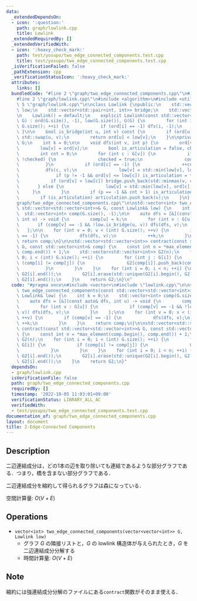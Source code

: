 ```yaml
---
data:
  _extendedDependsOn:
  - icon: ':question:'
    path: graph/lowlink.cpp
    title: Lowlink
  _extendedRequiredBy: []
  _extendedVerifiedWith:
  - icon: ':heavy_check_mark:'
    path: test/yosupo/two_edge_connected_components.test.cpp
    title: test/yosupo/two_edge_connected_components.test.cpp
  _isVerificationFailed: false
  _pathExtension: cpp
  _verificationStatusIcon: ':heavy_check_mark:'
  attributes:
    links: []
  bundledCode: "#line 2 \"graph/two_edge_connected_components.cpp\"\n#include <vector>\n\
    #line 2 \"graph/lowlink.cpp\"\n#include <algorithm>\n#include <utility>\n#line\
    \ 5 \"graph/lowlink.cpp\"\n\nclass Lowlink {\npublic:\n    std::vector<int> ord,\
    \ low;\n    std::vector<std::pair<int, int>> bridge;\n    std::vector<int> articulation;\n\
    \n    Lowlink() = default;\n    explicit Lowlink(const std::vector<std::vector<int>>&\
    \ G) : ord(G.size(), -1), low(G.size()), G(G) {\n        for (int i = 0; i < (int)\
    \ G.size(); ++i) {\n            if (ord[i] == -1) dfs(i, -1);\n        }\n   \
    \ }\n\n    bool is_bridge(int u, int v) const {\n        if (ord[u] > ord[v])\
    \ std::swap(u, v);\n        return ord[u] < low[v];\n    }\n\nprivate:\n    std::vector<std::vector<int>>\
    \ G;\n    int k = 0;\n\n    void dfs(int v, int p) {\n        ord[v] = k++;\n\
    \        low[v] = ord[v];\n        bool is_articulation = false, checked = false;\n\
    \        int cnt = 0;\n        for (int c : G[v]) {\n            if (c == p &&\
    \ !checked) {\n                checked = true;\n                continue;\n  \
    \          }\n            if (ord[c] == -1) {\n                ++cnt;\n      \
    \          dfs(c, v);\n                low[v] = std::min(low[v], low[c]);\n  \
    \              if (p != -1 && ord[v] <= low[c]) is_articulation = true;\n    \
    \            if (ord[v] < low[c]) bridge.push_back(std::minmax(v, c));\n     \
    \       } else {\n                low[v] = std::min(low[v], ord[c]);\n       \
    \     }\n        }\n        if (p == -1 && cnt > 1) is_articulation = true;\n\
    \        if (is_articulation) articulation.push_back(v);\n    }\n};\n#line 4 \"\
    graph/two_edge_connected_components.cpp\"\n\nstd::vector<int> two_edge_connected_components(const\
    \ std::vector<std::vector<int>>& G, const Lowlink& low) {\n    int k = 0;\n  \
    \  std::vector<int> comp(G.size(), -1);\n\n    auto dfs = [&](const auto& dfs,\
    \ int u) -> void {\n        comp[u] = k;\n        for (int v : G[u]) {\n     \
    \       if (comp[v] == -1 && !low.is_bridge(u, v)) dfs(dfs, v);\n        }\n \
    \   };\n\n    for (int v = 0; v < (int) G.size(); ++v) {\n        if (comp[v]\
    \ == -1) {\n            dfs(dfs, v);\n            ++k;\n        }\n    }\n   \
    \ return comp;\n}\n\nstd::vector<std::vector<int>> contract(const std::vector<std::vector<int>>&\
    \ G, const std::vector<int>& comp) {\n    const int n = *max_element(comp.begin(),\
    \ comp.end()) + 1;\n    std::vector<std::vector<int>> G2(n);\n    for (int i =\
    \ 0; i < (int) G.size(); ++i) {\n        for (int j : G[i]) {\n            if\
    \ (comp[i] != comp[j]) {\n                G2[comp[i]].push_back(comp[j]);\n  \
    \          }\n        }\n    }\n    for (int i = 0; i < n; ++i) {\n        std::sort(G2[i].begin(),\
    \ G2[i].end());\n        G2[i].erase(std::unique(G2[i].begin(), G2[i].end()),\
    \ G2[i].end());\n    }\n    return G2;\n}\n"
  code: "#pragma once\n#include <vector>\n#include \"lowlink.cpp\"\n\nstd::vector<int>\
    \ two_edge_connected_components(const std::vector<std::vector<int>>& G, const\
    \ Lowlink& low) {\n    int k = 0;\n    std::vector<int> comp(G.size(), -1);\n\n\
    \    auto dfs = [&](const auto& dfs, int u) -> void {\n        comp[u] = k;\n\
    \        for (int v : G[u]) {\n            if (comp[v] == -1 && !low.is_bridge(u,\
    \ v)) dfs(dfs, v);\n        }\n    };\n\n    for (int v = 0; v < (int) G.size();\
    \ ++v) {\n        if (comp[v] == -1) {\n            dfs(dfs, v);\n           \
    \ ++k;\n        }\n    }\n    return comp;\n}\n\nstd::vector<std::vector<int>>\
    \ contract(const std::vector<std::vector<int>>& G, const std::vector<int>& comp)\
    \ {\n    const int n = *max_element(comp.begin(), comp.end()) + 1;\n    std::vector<std::vector<int>>\
    \ G2(n);\n    for (int i = 0; i < (int) G.size(); ++i) {\n        for (int j :\
    \ G[i]) {\n            if (comp[i] != comp[j]) {\n                G2[comp[i]].push_back(comp[j]);\n\
    \            }\n        }\n    }\n    for (int i = 0; i < n; ++i) {\n        std::sort(G2[i].begin(),\
    \ G2[i].end());\n        G2[i].erase(std::unique(G2[i].begin(), G2[i].end()),\
    \ G2[i].end());\n    }\n    return G2;\n}"
  dependsOn:
  - graph/lowlink.cpp
  isVerificationFile: false
  path: graph/two_edge_connected_components.cpp
  requiredBy: []
  timestamp: '2022-10-05 11:03:01+09:00'
  verificationStatus: LIBRARY_ALL_AC
  verifiedWith:
  - test/yosupo/two_edge_connected_components.test.cpp
documentation_of: graph/two_edge_connected_components.cpp
layout: document
title: 2-Edge-Connected Components
---
```


## Description

二辺連結成分は，どの1本の辺を取り除いても連結であるような部分グラフである．つまり，橋を含まない部分グラフである．

二辺連結成分を縮約して得られるグラフは森になっている．

空間計算量: $O(V + E)$

## Operations

- `vector<int> two_edge_connected_components(vector<vector<int>> G, Lowlink low)`
    - グラフ $G$ の隣接リストと，$G$ の lowlink 構造体が与えられたとき，$G$ を二辺連結成分分解する
    - 時間計算量: $O(V + E)$

## Note

縮約には強連結成分分解のファイルにある`contract`関数がそのまま使える．